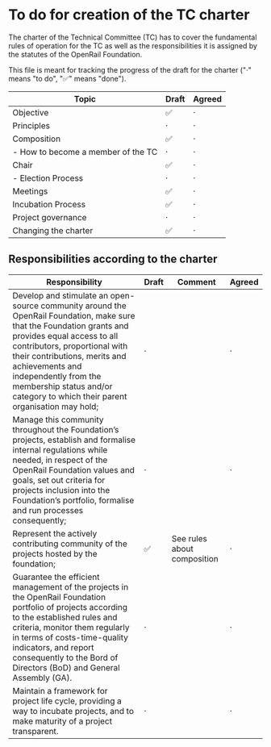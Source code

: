 # To do for creation of the TC charter

The charter of the Technical Committee (TC) has to cover the fundamental rules of operation for the TC as well as the responsibilities it is assigned by the statutes of the OpenRail Foundation.

This file is meant for tracking the progress of the draft for the charter ("·" means "to do", "✅" means "done").

|Topic|Draft|Agreed
|-|-|-
|Objective|✅|·
|Principles|·|·
|Composition|✅|·
| - How to become a member of the TC |·|·
|Chair|✅|·
| - Election Process|·|·
|Meetings|✅|·
|Incubation Process|✅|·
|Project governance|·|·
|Changing the charter|✅|·

## Responsibilities according to the charter

| Responsibility | Draft | Comment | Agreed
|-|-|-|-
| Develop and stimulate an open-source community around the OpenRail Foundation, make sure that the Foundation grants and provides equal access to all contributors, proportional with their contributions, merits and achievements and independently from the membership status and/or category to which their parent organisation may hold;|·||·
|Manage this community throughout the Foundation’s projects, establish and formalise internal regulations while needed, in respect of the OpenRail Foundation values and goals, set out criteria for projects inclusion into the Foundation’s portfolio, formalise and run processes consequently;|·||·
|Represent the actively contributing community of the projects hosted by the foundation;| ✅ | See rules about composition |·
|Guarantee the efficient management of the projects in the OpenRail Foundation portfolio of projects according to the established rules and criteria, monitor them regularly in terms of costs-time-quality indicators, and report consequently to the Bord of Directors (BoD) and General Assembly (GA).|·||·
|Maintain a framework for project life cycle, providing a way to incubate projects, and to make maturity of a project transparent.|·||·

